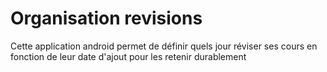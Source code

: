 # Organisation revisions
Cette application android permet de définir quels jour réviser ses cours en fonction de leur date d'ajout pour les retenir durablement
